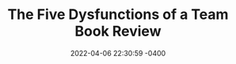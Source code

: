 ---
layout: book_review
date: 2022-04-06 22:30:59 -0400
title: "The Five Dysfunctions of a Team Book Review"
book: {
  title: "The Five Dysfunctions of a Team: A Leadership Fable",
  isbn: "",
  pages: "",
  publisher: "",
  author: "Patrick Lencioni"
}
description: ""
featured_image: {
  src: "five-dysfunctions.jpg",
  title: "The Five Dysfunctions of a Team, by Patrick Lencioni",
  alt: "The Five Dysfunctions of a Team: A Leadership Fable"
}
tags: ["business", "fiction"]
published: false
---